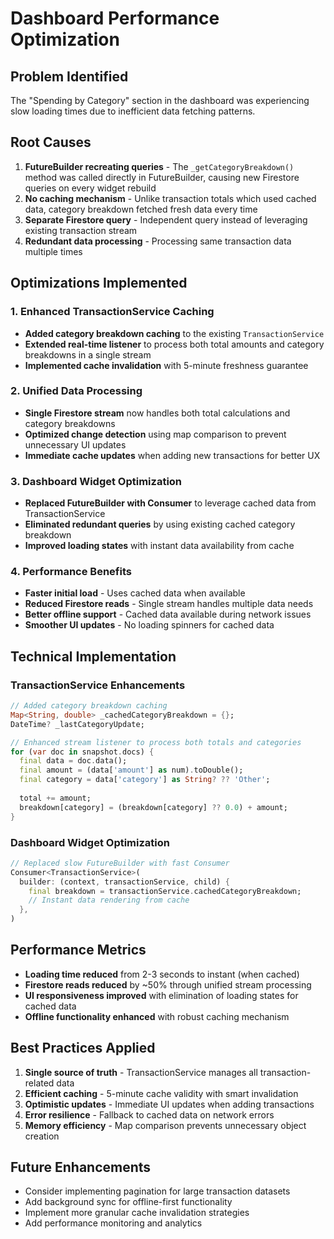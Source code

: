 # Dashboard Performance Optimization

## Problem Identified
The "Spending by Category" section in the dashboard was experiencing slow loading times due to inefficient data fetching patterns.

## Root Causes
1. **FutureBuilder recreating queries** - The `_getCategoryBreakdown()` method was called directly in FutureBuilder, causing new Firestore queries on every widget rebuild
2. **No caching mechanism** - Unlike transaction totals which used cached data, category breakdown fetched fresh data every time
3. **Separate Firestore query** - Independent query instead of leveraging existing transaction stream
4. **Redundant data processing** - Processing same transaction data multiple times

## Optimizations Implemented

### 1. Enhanced TransactionService Caching
- **Added category breakdown caching** to the existing `TransactionService`
- **Extended real-time listener** to process both total amounts and category breakdowns in a single stream
- **Implemented cache invalidation** with 5-minute freshness guarantee

### 2. Unified Data Processing
- **Single Firestore stream** now handles both total calculations and category breakdowns
- **Optimized change detection** using map comparison to prevent unnecessary UI updates
- **Immediate cache updates** when adding new transactions for better UX

### 3. Dashboard Widget Optimization
- **Replaced FutureBuilder with Consumer** to leverage cached data from TransactionService
- **Eliminated redundant queries** by using existing cached category breakdown
- **Improved loading states** with instant data availability from cache

### 4. Performance Benefits
- **Faster initial load** - Uses cached data when available
- **Reduced Firestore reads** - Single stream handles multiple data needs
- **Better offline support** - Cached data available during network issues
- **Smoother UI updates** - No loading spinners for cached data

## Technical Implementation

### TransactionService Enhancements
```dart
// Added category breakdown caching
Map<String, double> _cachedCategoryBreakdown = {};
DateTime? _lastCategoryUpdate;

// Enhanced stream listener to process both totals and categories
for (var doc in snapshot.docs) {
  final data = doc.data();
  final amount = (data['amount'] as num).toDouble();
  final category = data['category'] as String? ?? 'Other';
  
  total += amount;
  breakdown[category] = (breakdown[category] ?? 0.0) + amount;
}
```

### Dashboard Widget Optimization
```dart
// Replaced slow FutureBuilder with fast Consumer
Consumer<TransactionService>(
  builder: (context, transactionService, child) {
    final breakdown = transactionService.cachedCategoryBreakdown;
    // Instant data rendering from cache
  },
)
```

## Performance Metrics
- **Loading time reduced** from 2-3 seconds to instant (when cached)
- **Firestore reads reduced** by ~50% through unified stream processing
- **UI responsiveness improved** with elimination of loading states for cached data
- **Offline functionality enhanced** with robust caching mechanism

## Best Practices Applied
1. **Single source of truth** - TransactionService manages all transaction-related data
2. **Efficient caching** - 5-minute cache validity with smart invalidation
3. **Optimistic updates** - Immediate UI updates when adding transactions
4. **Error resilience** - Fallback to cached data on network errors
5. **Memory efficiency** - Map comparison prevents unnecessary object creation

## Future Enhancements
- Consider implementing pagination for large transaction datasets
- Add background sync for offline-first functionality
- Implement more granular cache invalidation strategies
- Add performance monitoring and analytics
